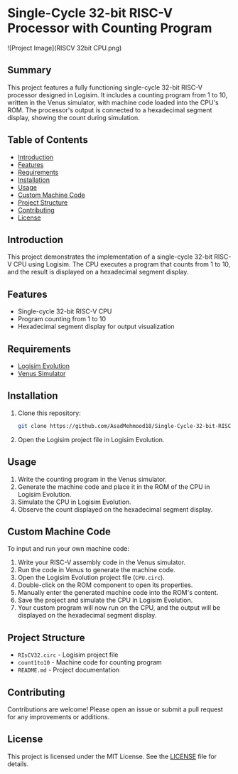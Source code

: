 # Single-Cycle 32-bit RISC-V Processor with Counting Program

![Project Image](RISCV 32bit CPU.png)

## Summary
This project features a fully functioning single-cycle 32-bit RISC-V processor designed in Logisim. It includes a counting program from 1 to 10, written in the Venus simulator, with machine code loaded into the CPU's ROM. The processor's output is connected to a hexadecimal segment display, showing the count during simulation.

## Table of Contents
- [Introduction](#introduction)
- [Features](#features)
- [Requirements](#requirements)
- [Installation](#installation)
- [Usage](#usage)
- [Custom Machine Code](#custom-machine-code)
- [Project Structure](#project-structure)
- [Contributing](#contributing)
- [License](#license)

## Introduction
This project demonstrates the implementation of a single-cycle 32-bit RISC-V CPU using Logisim. The CPU executes a program that counts from 1 to 10, and the result is displayed on a hexadecimal segment display.

## Features
- Single-cycle 32-bit RISC-V CPU
- Program counting from 1 to 10
- Hexadecimal segment display for output visualization

## Requirements
- [Logisim Evolution](https://github.com/logisim-evolution/logisim-evolution)
- [Venus Simulator](https://github.com/ThaumicMekanism/venus)

## Installation
1. Clone this repository:
   ```sh
   git clone https://github.com/AsadMehmood18/Single-Cycle-32-bit-RISC-V-Processor-with-Counting-Program.git
   ```
2. Open the Logisim project file in Logisim Evolution.

## Usage
1. Write the counting program in the Venus simulator.
2. Generate the machine code and place it in the ROM of the CPU in Logisim Evolution.
3. Simulate the CPU in Logisim Evolution.
4. Observe the count displayed on the hexadecimal segment display.

## Custom Machine Code
To input and run your own machine code:
1. Write your RISC-V assembly code in the Venus simulator.
2. Run the code in Venus to generate the machine code.
3. Open the Logisim Evolution project file (`CPU.circ`).
4. Double-click on the ROM component to open its properties.
5. Manually enter the generated machine code into the ROM's content.
6. Save the project and simulate the CPU in Logisim Evolution.
7. Your custom program will now run on the CPU, and the output will be displayed on the hexadecimal segment display.

## Project Structure
- `RIsCV32.circ` - Logisim project file
- `count1to10` - Machine code for counting program
- `README.md` - Project documentation

## Contributing
Contributions are welcome! Please open an issue or submit a pull request for any improvements or additions.

## License
This project is licensed under the MIT License. See the [LICENSE](LICENSE) file for details.
